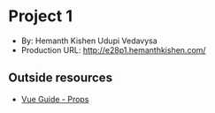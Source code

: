 # Project 1
+ By: Hemanth Kishen Udupi Vedavysa
+ Production URL: <a href="http://e28p1.hemanthkishen.com/" target="_blank">http://e28p1.hemanthkishen.com/</a>

## Outside resources
- <a href="https://vuejs.org/v2/guide/components-props.html" target="_blank">Vue Guide - Props</a>
